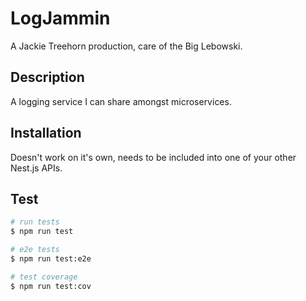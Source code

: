 # LogJammin

A Jackie Treehorn production, care of the Big Lebowski.

## Description

A logging service I can share amongst microservices.

## Installation

Doesn't work on it's own, needs to be included into one of your other Nest.js APIs.

## Test

```bash
# run tests
$ npm run test

# e2e tests
$ npm run test:e2e

# test coverage
$ npm run test:cov
```
